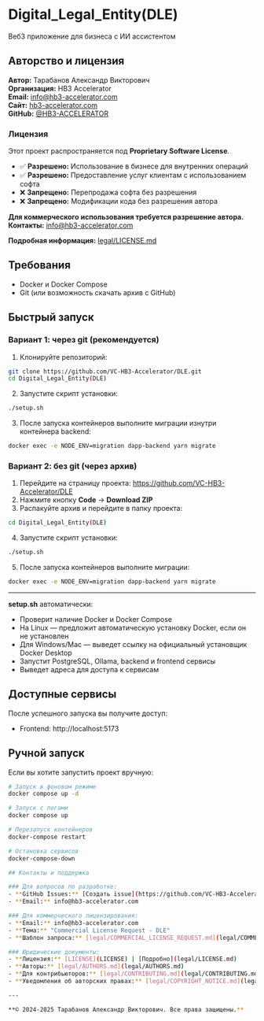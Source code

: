 # Digital_Legal_Entity(DLE)

Веб3 приложение для бизнеса с ИИ ассистентом

## Авторство и лицензия

**Автор:** Тарабанов Александр Викторович  
**Организация:** HB3 Accelerator  
**Email:** info@hb3-accelerator.com  
**Сайт:** [hb3-accelerator.com](https://hb3-accelerator.com)  
**GitHub:** [@HB3-ACCELERATOR](https://github.com/HB3-ACCELERATOR)

### Лицензия

Этот проект распространяется под **Proprietary Software License**. 

- ✅ **Разрешено:** Использование в бизнесе для внутренних операций
- ✅ **Разрешено:** Предоставление услуг клиентам с использованием софта
- ❌ **Запрещено:** Перепродажа софта без разрешения
- ❌ **Запрещено:** Модификации кода без разрешения автора

**Для коммерческого использования требуется разрешение автора.**  
**Контакты:** info@hb3-accelerator.com

**Подробная информация:** [legal/LICENSE.md](legal/LICENSE.md)

## Требования

- Docker и Docker Compose
- Git (или возможность скачать архив с GitHub)

## Быстрый запуск

### Вариант 1: через git (рекомендуется)

1. Клонируйте репозиторий:
```bash
git clone https://github.com/VC-HB3-Accelerator/DLE.git
cd Digital_Legal_Entity(DLE)
```
2. Запустите скрипт установки:
```bash
./setup.sh
```
3. После запуска контейнеров выполните миграции изнутри контейнера backend:
```bash
docker exec -e NODE_ENV=migration dapp-backend yarn migrate
```

### Вариант 2: без git (через архив)

1. Перейдите на страницу проекта: https://github.com/VC-HB3-Accelerator/DLE
2. Нажмите кнопку **Code** → **Download ZIP**
3. Распакуйте архив и перейдите в папку проекта:
```bash
cd Digital_Legal_Entity(DLE)
```
4. Запустите скрипт установки:
```bash
./setup.sh
```
5. После запуска контейнеров выполните миграции:
```bash
docker exec -e NODE_ENV=migration dapp-backend yarn migrate
```

---

**setup.sh** автоматически:
- Проверит наличие Docker и Docker Compose
- На Linux — предложит автоматическую установку Docker, если он не установлен
- Для Windows/Mac — выведет ссылку на официальный установщик Docker Desktop
- Запустит PostgreSQL, Ollama, backend и frontend сервисы
- Выведет адреса для доступа к сервисам

## Доступные сервисы

После успешного запуска вы получите доступ:

- Frontend: http://localhost:5173

## Ручной запуск

Если вы хотите запустить проект вручную:

```bash
# Запуск в фоновом режиме
docker compose up -d

# Запуск с логами
docker compose up

# Перезапуск контейнеров
docker-compose restart

# Остановка сервисов
docker-compose-down

## Контакты и поддержка

### Для вопросов по разработке:
- **GitHub Issues:** [Создать issue](https://github.com/VC-HB3-Accelerator/DLE/issues)
- **Email:** info@hb3-accelerator.com

### Для коммерческого лицензирования:
- **Email:** info@hb3-accelerator.com
- **Тема:** "Commercial License Request - DLE"
- **Шаблон запроса:** [legal/COMMERCIAL_LICENSE_REQUEST.md](legal/COMMERCIAL_LICENSE_REQUEST.md)

### Юридические документы:
- **Лицензия:** [LICENSE](LICENSE) | [Подробно](legal/LICENSE.md)
- **Авторы:** [legal/AUTHORS.md](legal/AUTHORS.md)
- **Для контрибьюторов:** [legal/CONTRIBUTING.md](legal/CONTRIBUTING.md)
- **Уведомления об авторских правах:** [legal/COPYRIGHT_NOTICE.md](legal/COPYRIGHT_NOTICE.md)

---

**© 2024-2025 Тарабанов Александр Викторович. Все права защищены.**